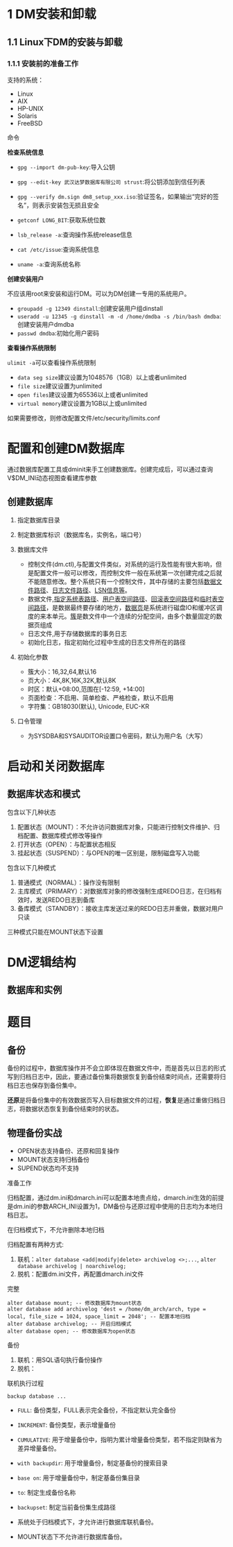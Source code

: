 # 1 DM安装和卸载

## 1.1 Linux下DM的安装与卸载

### 1.1.1 安装前的准备工作

支持的系统：

* Linux
* AIX
* HP-UNIX
* Solaris
* FreeBSD
  
命令

**检查系统信息**

* `gpg --import dm-pub-key`:导入公钥
* `gpg --edit-key 武汉达梦数据库有限公司 strust`:将公钥添加到信任列表
* `gpg --verify dm.sign dm8_setup_xxx.iso`:验证签名，如果输出“完好的签名”，则表示安装包无损且安全

* `getconf LONG_BIT`:获取系统位数
* `lsb_release -a`:查询操作系统release信息
* `cat /etc/issue`:查询系统信息
* `uname -a`:查询系统名称

**创建安装用户**

不应该用root来安装和运行DM。可以为DM创建一专用的系统用户。

* `groupadd -g 12349 dinstall`:创建安装用户组dinstall
* `useradd -u 12345 -g dinstall -m -d /home/dmdba -s /bin/bash dmdba`:创建安装用户dmdba
* `passwd dmdba`:初始化用户密码

**查看操作系统限制**

`ulimit -a`可以查看操作系统限制

* `data seg size`建议设置为1048576（1GB）以上或者unlimited
* `file size`建议设置为unlimited
* `open files`建议设置为65536以上或者unlimited
* `virtual memory`建议设置为1GB以上或unlimited

如果需要修改，则修改配置文件/etc/security/limits.conf

# 配置和创建DM数据库

通过数据库配置工具或dminit来手工创建数据库。创建完成后，可以通过查询V$DM_INI动态视图查看建库参数

## 创建数据库

1. 指定数据库目录
2. 制定数据库标识（数据库名，实例名，端口号）
3. 数据库文件
   * 控制文件(dm.ctl),与配置文件类似，对系统的运行及性能有很大影响，但是配置文件一般可以修改，而控制文件一般在系统第一次创建完成之后就不能随意修改。整个系统只有一个控制文件，其中存储的主要包括<u>数据文件路径</u>、<u>日志文件路径</u>、<u>LSN信息等</u>。
   * 数据文件,<u>指定系统表路径</u>、<u>用户表空间路径</u>、<u>回滚表空间路径</u>和<u>临时表空间路径</u>，是数据最终要存储的地方，<u>数据页</u>是系统进行磁盘IO和缓冲区调度的来本单元。<u>簇</u>是数文件中一个连续的分配空间，由多个数量固定的数据页组成
   * 日志文件,用于存储数据库的事务日志
   * 初始化日志，指定初始化过程中生成的日志文件所在的路径
4. 初始化参数

   * 簇大小：16,32,64,默认16
   * 页大小：4K,8K,16K,32K,默认8K
   * 时区：默认+08:00,范围在[-12:59, +14:00]
   * 页面检查：不启用、简单检查、严格检查，默认不启用
   * 字符集：GB18030(默认), Unicode, EUC-KR
5. 口令管理
   * 为SYSDBA和SYSAUDITOR设置口令密码，默认为用户名（大写）

# 启动和关闭数据库

## 数据库状态和模式

包含以下几种状态

1. 配置状态（MOUNT）：不允许访问数据库对象，只能进行控制文件维护、归档配置、数据库模式修改等操作
2. 打开状态（OPEN）：与配置状态相反
3. 挂起状态（SUSPEND）：与OPEN的唯一区别是，限制磁盘写入功能

包含以下几种模式

1. 普通模式（NORMAL）：操作没有限制
2. 主库模式（PRIMARY）：对数据库对象的修改强制生成REDO日志，在归档有效时，发送REDO日志到备库
3. 备库模式（STANDBY）：接收主库发送过来的REDO日志并重做，数据对用户只读

三种模式只能在MOUNT状态下设置

# DM逻辑结构

## 数据库和实例

# 题目

## 备份

备份的过程中，数据库操作并不会立即体现在数据文件中，而是首先以日志的形式写到归档日志中，因此，要通过备份集将数据恢复到备份结束时间点，还需要将归档日志也保存到备份集中。

**还原**是将备份集中的有效数据页写入目标数据文件的过程，**恢复**是通过重做归档日志，将数据状态恢复到备份结束时的状态。

## 物理备份实战

* OPEN状态支持备份、还原和回复操作
* MOUNT状态支持归档备份
* SUPEND状态均不支持

准备工作

归档配置，通过dm.ini和dmarch.ini可以配置本地贵点给，dmarch.ini生效的前提是dm.ini的参数ARCH_INI设置为1，DM备份与还原过程中使用的日志均为本地归档日志。

在归档模式下，不允许删除本地归档

归档配置有两种方式:

1. 联机：`alter database <add|modify|delete> archivelog <>;...`, `alter database archivelog | noarchivelog;`
2. 脱机：配置dm.ini文件，再配置dmarch.ini文件

完整

```
alter database mount; -- 修改数据库为mount状态
alter database add archivelog 'dest = /home/dm_arch/arch, type = local, file_size = 1024, space_limit = 2048'; -- 配置本地归档
alter database archivelog; -- 开启归档模式
alter database open; -- 修改数据库为open状态
```

备份

1. 联机：用SQL语句执行备份操作
2. 脱机：

联机执行过程

`backup database ...`

* `FULL`: 备份类型，FULL表示完全备份，不指定默认完全备份
* `INCREMENT`: 备份类型，表示增量备份
* `CUMULATIVE`: 用于增量备份中，指明为累计增量备份类型，若不指定则缺省为差异增量备份。
* `with backupdir`: 用于增量备份，制定基备份的搜索目录
* `base on`: 用于增量备份中，制定基备份集目录
* `to`: 制定生成备份名称
* `backupset`: 制定当前备份集生成路径

* 系统处于归档模式下，才允许进行数据库联机备份。
* MOUNT状态下不允许进行数据库备份。


